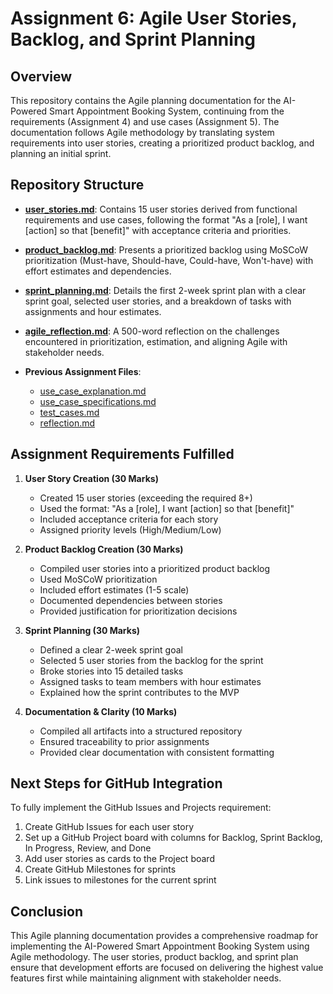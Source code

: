 # Assignment 6: Agile User Stories, Backlog, and Sprint Planning

## Overview
This repository contains the Agile planning documentation for the AI-Powered Smart Appointment Booking System, continuing from the requirements (Assignment 4) and use cases (Assignment 5). The documentation follows Agile methodology by translating system requirements into user stories, creating a prioritized product backlog, and planning an initial sprint.

## Repository Structure

- **[user_stories.md](user_stories.md)**: Contains 15 user stories derived from functional requirements and use cases, following the format "As a [role], I want [action] so that [benefit]" with acceptance criteria and priorities.

- **[product_backlog.md](product_backlog.md)**: Presents a prioritized backlog using MoSCoW prioritization (Must-have, Should-have, Could-have, Won't-have) with effort estimates and dependencies.

- **[sprint_planning.md](sprint_planning.md)**: Details the first 2-week sprint plan with a clear sprint goal, selected user stories, and a breakdown of tasks with assignments and hour estimates.

- **[agile_reflection.md](agile_reflection.md)**: A 500-word reflection on the challenges encountered in prioritization, estimation, and aligning Agile with stakeholder needs.

- **Previous Assignment Files**:
  - [use_case_explanation.md](use_case_explanation.md)
  - [use_case_specifications.md](use_case_specifications.md)
  - [test_cases.md](test_cases.md)
  - [reflection.md](reflection.md)

## Assignment Requirements Fulfilled

1. **User Story Creation (30 Marks)**
   - Created 15 user stories (exceeding the required 8+)
   - Used the format: "As a [role], I want [action] so that [benefit]"
   - Included acceptance criteria for each story
   - Assigned priority levels (High/Medium/Low)

2. **Product Backlog Creation (30 Marks)**
   - Compiled user stories into a prioritized product backlog
   - Used MoSCoW prioritization
   - Included effort estimates (1-5 scale)
   - Documented dependencies between stories
   - Provided justification for prioritization decisions

3. **Sprint Planning (30 Marks)**
   - Defined a clear 2-week sprint goal
   - Selected 5 user stories from the backlog for the sprint
   - Broke stories into 15 detailed tasks
   - Assigned tasks to team members with hour estimates
   - Explained how the sprint contributes to the MVP

4. **Documentation & Clarity (10 Marks)**
   - Compiled all artifacts into a structured repository
   - Ensured traceability to prior assignments
   - Provided clear documentation with consistent formatting

## Next Steps for GitHub Integration

To fully implement the GitHub Issues and Projects requirement:

1. Create GitHub Issues for each user story
2. Set up a GitHub Project board with columns for Backlog, Sprint Backlog, In Progress, Review, and Done
3. Add user stories as cards to the Project board
4. Create GitHub Milestones for sprints
5. Link issues to milestones for the current sprint

## Conclusion

This Agile planning documentation provides a comprehensive roadmap for implementing the AI-Powered Smart Appointment Booking System using Agile methodology. The user stories, product backlog, and sprint plan ensure that development efforts are focused on delivering the highest value features first while maintaining alignment with stakeholder needs.
